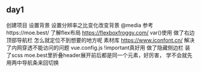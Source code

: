 ## day1
创建项目
设置背景
设置分辨率之比变化改变背景 @media
参考https://moe.best/
了解flex布局
https://flexboxfroggy.com/
var()使用
做了右边顶部导航栏 怎么就定位不到想要的地方呢
素材库 https://www.iconfont.cn/
解决了内网穿透不能访问的问题 vue.config.js
!important真好用
做了隐藏侧边栏
装了scss
moe.best里折叠header展开前后都是同一个元素，好厉害，
学不会就先用两中导航条来回切换